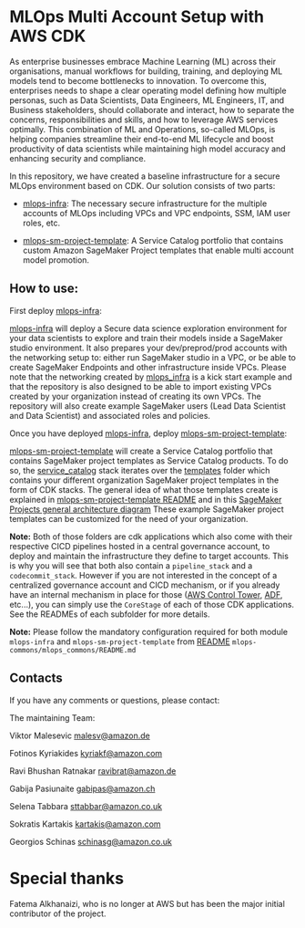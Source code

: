 # MLOps Multi Account Setup with AWS CDK

As enterprise businesses embrace Machine Learning (ML) across their organisations, manual workflows for building, training, and deploying ML models tend to become bottlenecks to innovation. To overcome this, enterprises needs to shape a clear operating model defining how multiple personas, such as Data Scientists, Data Engineers, ML Engineers, IT, and Business stakeholders, should collaborate and interact, how to separate the concerns, responsibilities and skills, and how to leverage AWS services optimally. This combination of ML and Operations, so-called MLOps, is helping companies streamline their end-to-end ML lifecycle and boost productivity of data scientists while maintaining high model accuracy and enhancing security and compliance.

In this repository, we have created a baseline infrastructure for a secure MLOps environment based on CDK. Our solution consists of two parts:

 - [mlops-infra](mlops-infra/): The necessary secure infrastructure for the multiple accounts of MLOps including VPCs and VPC endpoints, SSM, IAM user roles, etc.

 - [mlops-sm-project-template](mlops-sm-project-template/): A Service Catalog portfolio that contains custom Amazon SageMaker Project templates that enable multi account model promotion.

## How to use:

First deploy [mlops-infra](mlops-infra/):

[mlops-infra](mlops-infra/) will deploy a Secure data science exploration environment for your data scientists to explore and train their models inside a SageMaker studio environment.
It also prepares your dev/preprod/prod accounts with the networking setup to: either run SageMaker studio in a VPC, or be able to create SageMaker Endpoints and other infrastructure inside VPCs.
Please note that the networking created by [mlops_infra](mlops-infra/mlops_infra) is a kick start example and that the repository is also designed to be able to import existing VPCs created by your organization instead of creating its own VPCs.
The repository will also create example SageMaker users (Lead Data Scientist and Data Scientist) and associated roles and policies.

Once you have deployed [mlops-infra](mlops-infra/), deploy [mlops-sm-project-template](mlops-sm-project-template/):

[mlops-sm-project-template](mlops-sm-project-template/) will create a Service Catalog portfolio that contains SageMaker project templates as Service Catalog products.
To do so, the [service_catalog](mlops-sm-project-template/cdk_service_catalog/sm_service_catalog.py) stack iterates over the [templates](mlops-sm-project-template/cdk_service_catalog/products) folder which contains your different organization SageMaker project templates in the form of CDK stacks.
The general idea of what those templates create is explained in [mlops-sm-project-template README](mlops-sm-project-template/README) and in this [SageMaker Projects general architecture diagram](mlops-sm-project-template/diagrams/mlops-sm-project-general-architecture.jpg)
These example SageMaker project templates can be customized for the need of your organization.

**Note:** Both of those folders are cdk applications which also come with their respective CICD pipelines hosted in a central governance account, to deploy and maintain the infrastructure they define to target accounts. This is why you will see that both also contain a `pipeline_stack` and a `codecommit_stack`.
However if you are not interested in the concept of a centralized governance account and CICD mechanism, or if you already have an internal mechanism in place for those ([AWS Control Tower](https://docs.aws.amazon.com/controltower/index.html), [ADF](https://github.com/awslabs/aws-deployment-framework), etc...), you can simply use the `CoreStage` of each of those CDK applications. See the READMEs of each subfolder for more details.

**Note:** Please follow the mandatory configuration required for both module `mlops-infra` and `mlops-sm-project-template` from [README](mlops-commons/mlops_commons/README.md) `mlops-commons/mlops_commons/README.md`

## Contacts

If you have any comments or questions, please contact:

The maintaining Team:

Viktor Malesevic <malesv@amazon.de>

Fotinos Kyriakides <kyriakf@amazon.com>

Ravi Bhushan Ratnakar <ravibrat@amazon.de>

Gabija Pasiunaite <gabipas@amazon.ch>

Selena Tabbara <sttabbar@amazon.co.uk>

Sokratis Kartakis <kartakis@amazon.com>

Georgios Schinas <schinasg@amazon.co.uk>

# Special thanks

Fatema Alkhanaizi, who is no longer at AWS but has been the major initial contributor of the project.
